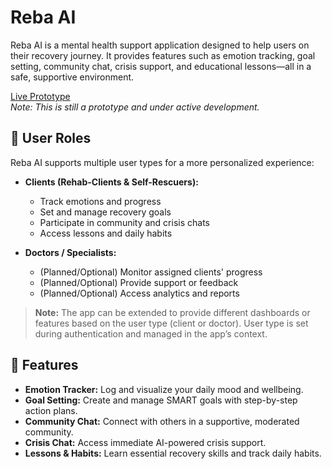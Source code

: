 # Reba AI

Reba AI is a mental health support application designed to help users on their recovery journey. It provides features such as emotion tracking, goal setting, community chat, crisis support, and educational lessons—all in a safe, supportive environment.

[Live Prototype](https://reba-ai.netlify.app)  
_Note: This is still a prototype and under active development._

## 👥 User Roles

Reba AI supports multiple user types for a more personalized experience:

- **Clients (Rehab-Clients & Self-Rescuers):**
  - Track emotions and progress
  - Set and manage recovery goals
  - Participate in community and crisis chats
  - Access lessons and daily habits

- **Doctors / Specialists:**
  - (Planned/Optional) Monitor assigned clients' progress
  - (Planned/Optional) Provide support or feedback
  - (Planned/Optional) Access analytics and reports

> **Note:** The app can be extended to provide different dashboards or features based on the user type (client or doctor). User type is set during authentication and managed in the app’s context.

## 🚀 Features

- **Emotion Tracker:** Log and visualize your daily mood and wellbeing.
- **Goal Setting:** Create and manage SMART goals with step-by-step action plans.
- **Community Chat:** Connect with others in a supportive, moderated community.
- **Crisis Chat:** Access immediate AI-powered crisis support.
- **Lessons & Habits:** Learn essential recovery skills and track daily habits.

